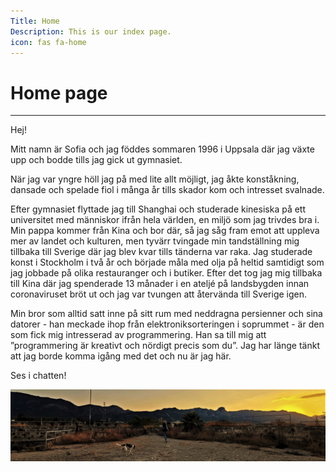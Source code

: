 ```yaml
---
Title: Home
Description: This is our index page.
icon: fas fa-home
---
```


Home page
==========================
<hr class = "line">
Hej!

Mitt namn är Sofia och jag föddes sommaren 1996 i Uppsala där jag växte upp och bodde tills jag gick ut gymnasiet.

När jag var yngre höll jag på med lite allt möjligt, jag åkte konståkning, dansade och spelade fiol i många år tills skador kom och intresset svalnade.

Efter gymnasiet flyttade jag till Shanghai och studerade kinesiska på ett universitet med människor ifrån hela världen, en miljö som jag trivdes bra i. Min pappa kommer från Kina och bor där, så jag såg fram emot att uppleva mer av landet och kulturen, men tyvärr tvingade min tandställning mig tillbaka till Sverige där jag blev kvar tills tänderna var raka. Jag studerade konst i Stockholm i två år och började måla med olja på heltid samtidigt som jag jobbade på olika restauranger och i butiker. Efter det tog jag mig tillbaka till Kina där jag spenderade 13 månader i en ateljé på landsbygden innan coronaviruset bröt ut och jag var tvungen att återvända till Sverige igen.

Min bror som alltid satt inne på sitt rum med neddragna persienner och sina datorer - han meckade ihop från elektroniksorteringen i soprummet - är den som fick mig intresserad av programmering. Han sa till mig att ”programmering är kreativt och nördigt precis som du”. Jag har länge tänkt att jag borde komma igång med det och nu är jag här.

Ses i chatten!
<div class="flash-region">
  <img class="flash-img" src="{{ base_url }}/../assets/img/flash.jpg?sc=banner1&a=40,0,0,0">
</div>
